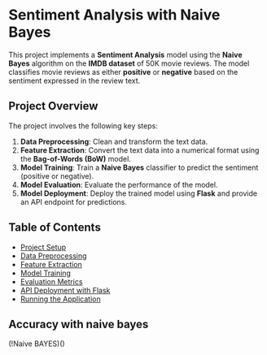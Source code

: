 # Sentiment Analysis with Naive Bayes

This project implements a **Sentiment Analysis** model using the **Naive Bayes** algorithm on the **IMDB dataset** of 50K movie reviews. The model classifies movie reviews as either **positive** or **negative** based on the sentiment expressed in the review text.

## Project Overview

The project involves the following key steps:
1. **Data Preprocessing**: Clean and transform the text data.
2. **Feature Extraction**: Convert the text data into a numerical format using the **Bag-of-Words (BoW)** model.
3. **Model Training**: Train a **Naive Bayes** classifier to predict the sentiment (positive or negative).
4. **Model Evaluation**: Evaluate the performance of the model.
5. **Model Deployment**: Deploy the trained model using **Flask** and provide an API endpoint for predictions.

## Table of Contents

- [Project Setup](#project-setup)
- [Data Preprocessing](#data-preprocessing)
- [Feature Extraction](#feature-extraction)
- [Model Training](#model-training)
- [Evaluation Metrics](#evaluation-metrics)
- [API Deployment with Flask](#api-deployment-with-flask)
- [Running the Application](#running-the-application)

## Accuracy with naive bayes
(!Naive BAYES)()


